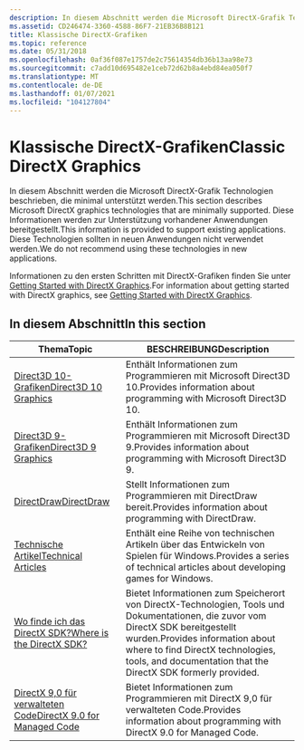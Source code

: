 ```yaml
---
description: In diesem Abschnitt werden die Microsoft DirectX-Grafik Technologien beschrieben, die minimal unterstützt werden. Diese Informationen werden zur Unterstützung vorhandener Anwendungen bereitgestellt. Diese Technologien sollten in neuen Anwendungen nicht verwendet werden.
ms.assetid: CD246474-3360-4588-86F7-21EB36B8B121
title: Klassische DirectX-Grafiken
ms.topic: reference
ms.date: 05/31/2018
ms.openlocfilehash: 0af36f087e1757de2c75614354db36b13aa98e73
ms.sourcegitcommit: c7add10d695482e1ceb72d62b8a4ebd84ea050f7
ms.translationtype: MT
ms.contentlocale: de-DE
ms.lasthandoff: 01/07/2021
ms.locfileid: "104127804"
---
```

# <a name="classic-directx-graphics"></a><span data-ttu-id="ef368-105">Klassische DirectX-Grafiken</span><span class="sxs-lookup"><span data-stu-id="ef368-105">Classic DirectX Graphics</span></span>

<span data-ttu-id="ef368-106">In diesem Abschnitt werden die Microsoft DirectX-Grafik Technologien beschrieben, die minimal unterstützt werden.</span><span class="sxs-lookup"><span data-stu-id="ef368-106">This section describes Microsoft DirectX graphics technologies that are minimally supported.</span></span> <span data-ttu-id="ef368-107">Diese Informationen werden zur Unterstützung vorhandener Anwendungen bereitgestellt.</span><span class="sxs-lookup"><span data-stu-id="ef368-107">This information is provided to support existing applications.</span></span> <span data-ttu-id="ef368-108">Diese Technologien sollten in neuen Anwendungen nicht verwendet werden.</span><span class="sxs-lookup"><span data-stu-id="ef368-108">We do not recommend using these technologies in new applications.</span></span>

<span data-ttu-id="ef368-109">Informationen zu den ersten Schritten mit DirectX-Grafiken finden Sie unter [Getting Started with DirectX Graphics](./getting-started-with-directx-graphics.md).</span><span class="sxs-lookup"><span data-stu-id="ef368-109">For information about getting started with DirectX graphics, see [Getting Started with DirectX Graphics](./getting-started-with-directx-graphics.md).</span></span>

## <a name="in-this-section"></a><span data-ttu-id="ef368-110">In diesem Abschnitt</span><span class="sxs-lookup"><span data-stu-id="ef368-110">In this section</span></span>



| <span data-ttu-id="ef368-111">Thema</span><span class="sxs-lookup"><span data-stu-id="ef368-111">Topic</span></span>                                                                 | <span data-ttu-id="ef368-112">BESCHREIBUNG</span><span class="sxs-lookup"><span data-stu-id="ef368-112">Description</span></span>                                                                                                                                |
|-----------------------------------------------------------------------|--------------------------------------------------------------------------------------------------------------------------------------------|
| [<span data-ttu-id="ef368-113">Direct3D 10-Grafiken</span><span class="sxs-lookup"><span data-stu-id="ef368-113">Direct3D 10 Graphics</span></span>](/windows/desktop/direct3d10/d3d10-graphics)<br/>          | <span data-ttu-id="ef368-114">Enthält Informationen zum Programmieren mit Microsoft Direct3D 10.</span><span class="sxs-lookup"><span data-stu-id="ef368-114">Provides information about programming with Microsoft Direct3D 10.</span></span><br/>                                                              |
| [<span data-ttu-id="ef368-115">Direct3D 9-Grafiken</span><span class="sxs-lookup"><span data-stu-id="ef368-115">Direct3D 9 Graphics</span></span>](/windows/desktop/direct3d9/dx9-graphics)<br/>              | <span data-ttu-id="ef368-116">Enthält Informationen zum Programmieren mit Microsoft Direct3D 9.</span><span class="sxs-lookup"><span data-stu-id="ef368-116">Provides information about programming with Microsoft Direct3D 9.</span></span><br/>                                                               |
| [<span data-ttu-id="ef368-117">DirectDraw</span><span class="sxs-lookup"><span data-stu-id="ef368-117">DirectDraw</span></span>](/windows/desktop/directdraw/directdraw)<br/>                        | <span data-ttu-id="ef368-118">Stellt Informationen zum Programmieren mit DirectDraw bereit.</span><span class="sxs-lookup"><span data-stu-id="ef368-118">Provides information about programming with DirectDraw.</span></span><br/>                                                                         |
| [<span data-ttu-id="ef368-119">Technische Artikel</span><span class="sxs-lookup"><span data-stu-id="ef368-119">Technical Articles</span></span>](/windows/desktop/DxTechArts/dx9-technical-articles)<br/>    | <span data-ttu-id="ef368-120">Enthält eine Reihe von technischen Artikeln über das Entwickeln von Spielen für Windows.</span><span class="sxs-lookup"><span data-stu-id="ef368-120">Provides a series of technical articles about developing games for Windows.</span></span><br/>                                                     |
| [<span data-ttu-id="ef368-121">Wo finde ich das DirectX SDK?</span><span class="sxs-lookup"><span data-stu-id="ef368-121">Where is the DirectX SDK?</span></span>](./directx-sdk--august-2009-.md)<br/> | <span data-ttu-id="ef368-122">Bietet Informationen zum Speicherort von DirectX-Technologien, Tools und Dokumentationen, die zuvor vom DirectX SDK bereitgestellt wurden.</span><span class="sxs-lookup"><span data-stu-id="ef368-122">Provides information about where to find DirectX technologies, tools, and documentation that the DirectX SDK formerly provided.</span></span><br/> |
| <span data-ttu-id="ef368-123">[DirectX 9,0 für verwalteten Code](/previous-versions/windows/desktop/bb318658(v=vs.85))</span><span class="sxs-lookup"><span data-stu-id="ef368-123">[DirectX 9.0 for Managed Code](/previous-versions/windows/desktop/bb318658(v=vs.85))</span></span><br/>          | <span data-ttu-id="ef368-124">Bietet Informationen zum Programmieren mit DirectX 9,0 für verwalteten Code.</span><span class="sxs-lookup"><span data-stu-id="ef368-124">Provides information about programming with DirectX 9.0 for Managed Code.</span></span><br/>                                                       |



 

 

